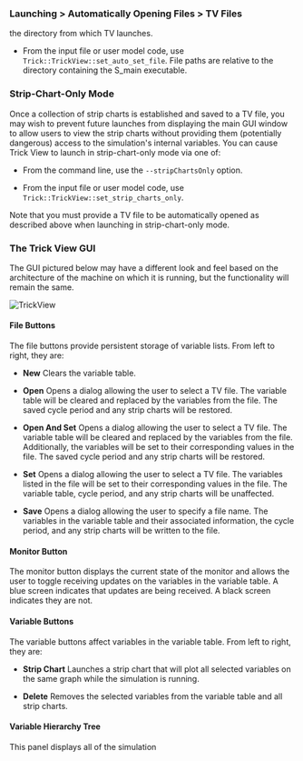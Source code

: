 ### Launching > Automatically Opening Files > TV Files

 the directory from which TV launches.

- From the input file or user model code, use `Trick::TrickView::set_auto_set_file`.
  File paths are relative to the directory containing the S_main executable.

### Strip-Chart-Only Mode

Once a collection of strip charts is established and saved to a TV file, you may wish to prevent future launches from displaying the main GUI window to allow users to view the strip charts without providing them (potentially dangerous) access to the simulation's internal variables. You can cause Trick View to launch in strip-chart-only mode via one of:

- From the command line, use the `--stripChartsOnly` option.

- From the input file or user model code, use `Trick::TrickView::set_strip_charts_only`.

Note that you must provide a TV file to be automatically opened as described above when launching in strip-chart-only mode.

### The Trick View GUI

The GUI pictured below may have a different look and feel based on the architecture of the machine on which it is running, but the functionality will remain the same.

![TrickView](images/TrickView.jpg)

#### File Buttons

The file buttons provide persistent storage of variable lists. From left to right, they are:

- **New**
  Clears the variable table.

- **Open**
  Opens a dialog allowing the user to select a TV file. The variable table will be cleared and replaced by the variables from the file. The saved cycle period and any strip charts will be restored.

- **Open And Set**
  Opens a dialog allowing the user to select a TV file. The variable table will be cleared and replaced by the variables from the file. Additionally, the variables will be set to their corresponding values in the file. The saved cycle period and any strip charts will be restored.

- **Set**
  Opens a dialog allowing the user to select a TV file. The variables listed in the file will be set to their corresponding values in the file. The variable table, cycle period, and any strip charts will be unaffected.

- **Save**
  Opens a dialog allowing the user to specify a file name. The variables in the variable table and their associated information, the cycle period, and any strip charts will be written to the file.

#### Monitor Button

The monitor button displays the current state of the monitor and allows the user to toggle receiving updates on the variables in the variable table. A blue screen indicates that updates are being received. A black screen indicates they are not.

#### Variable Buttons

The variable buttons affect variables in the variable table. From left to right, they are:

- **Strip Chart**
  Launches a strip chart that will plot all selected variables on the same graph while the simulation is running.

- **Delete**
  Removes the selected variables from the variable table and all strip charts.

#### Variable Hierarchy Tree

This panel displays all of the simulation
